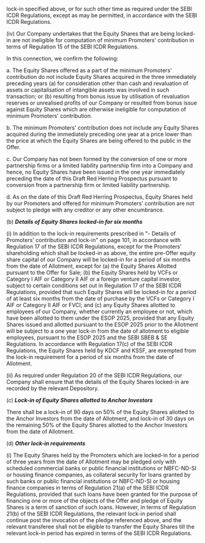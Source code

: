lock-in specified above, or for such other time as required under the SEBI ICDR Regulations, except as may be permitted, in accordance with the SEBI ICDR Regulations.

(iv) Our Company undertakes that the Equity Shares that are being locked-in are not ineligible for computation of minimum Promoters' contribution in terms of Regulation 15 of the SEBI ICDR Regulations.

In this connection, we confirm the following:

a. The Equity Shares offered as a part of the minimum Promoters' contribution do not include Equity Shares acquired in the three immediately preceding years (a) for consideration other than cash and revaluation of assets or capitalisation of intangible assets was involved in such transaction; or (b) resulting from bonus issue by utilisation of revaluation reserves or unrealised profits of our Company or resulted from bonus issue against Equity Shares which are otherwise ineligible for computation of minimum Promoters' contribution.

b. The minimum Promoters' contribution does not include any Equity Shares acquired during the immediately preceding one year at a price lower than the price at which the Equity Shares are being offered to the public in the Offer.

c. Our Company has not been formed by the conversion of one or more partnership firms or a limited liability partnership firm into a Company and hence, no Equity Shares have been issued in the one year immediately preceding the date of this Draft Red Herring Prospectus pursuant to conversion from a partnership firm or limited liability partnership.

d. As on the date of this Draft Red Herring Prospectus, Equity Shares held by our Promoters and offered for minimum Promoters' contribution are not subject to pledge with any creditor or any other encumbrance.

(b) **_Details of Equity Shares locked-in for six months_**

(i) In addition to the lock-in requirements prescribed in "- Details of Promoters' contribution and lock-in" on page 101, in accordance with Regulation 17 of the SEBI ICDR Regulations, except for the Promoters' shareholding which shall be locked-in as above, the entire pre-Offer equity share capital of our Company will be locked-in for a period of six months from the date of Allotment, except for (a) the Equity Shares Allotted pursuant to the Offer for Sale; (b) the Equity Shares held by VCFs or Category I AIF or Category II AIF or a foreign venture capital investor, subject to certain conditions set out in Regulation 17 of the SEBI ICDR Regulations, provided that such Equity Shares will be locked-in for a period of at least six months from the date of purchase by the VCFs or Category I AIF or Category II AIF or FVCI; and (c) any Equity Shares allotted to employees of our Company, whether currently an employee or not, which have been allotted to them under the ESOP 2025, provided that any Equity Shares issued and allotted pursuant to the ESOP 2025 prior to the Allotment will be subject to a one year lock-in from the date of allotment to eligible employees, pursuant to the ESOP 2025 and the SEBI SBEB & SE Regulations. In accordance with Regulation 17(c) of the SEBI ICDR Regulations, the Equity Shares held by KDCF and KSSF, are exempted from the lock-in requirement for a period of six months from the date of Allotment.

(ii) As required under Regulation 20 of the SEBI ICDR Regulations, our Company shall ensure that the details of the Equity Shares locked-in are recorded by the relevant Depository.

(c) **_Lock-in of Equity Shares allotted to Anchor Investors_**

There shall be a lock-in of 90 days on 50% of the Equity Shares allotted to the Anchor Investors from the date of Allotment, and lock-in of 30 days on the remaining 50% of the Equity Shares allotted to the Anchor Investors from the date of Allotment.

(d) **_Other lock-in requirements_**

(i) The Equity Shares held by the Promoters which are locked-in for a period of three years from the date of Allotment may be pledged only with scheduled commercial banks or public financial institutions or NBFC-ND-SI or housing finance companies, as collateral security for loans granted by such banks or public financial institutions or NBFC-ND-SI or housing finance companies in terms of Regulation 21(a) of the SEBI ICDR Regulations, provided that such loans have been granted for the purpose of financing one or more of the objects of the Offer and pledge of Equity Shares is a term of sanction of such loans. However, in terms of Regulation 21(b) of the SEBI ICDR Regulations, the relevant lock-in period shall continue post the invocation of the pledge referenced above, and the relevant transferee shall not be eligible to transfer the Equity Shares till the relevant lock-in period has expired in terms of the SEBI ICDR Regulations.